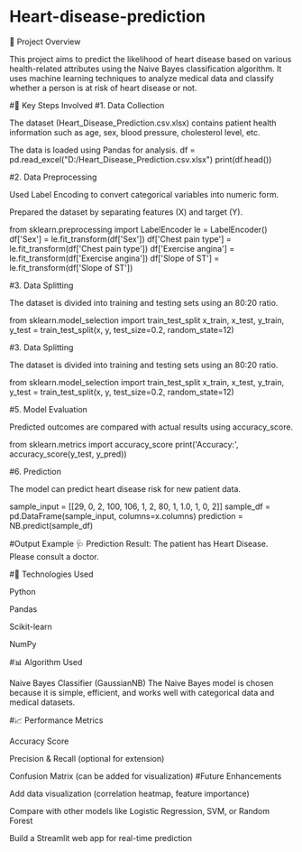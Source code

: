 # Heart-disease-prediction

📘 Project Overview

This project aims to predict the likelihood of heart disease based on various health-related attributes using the Naive Bayes classification algorithm.
It uses machine learning techniques to analyze medical data and classify whether a person is at risk of heart disease or not.

#🧠 Key Steps Involved
#1. Data Collection

The dataset (Heart_Disease_Prediction.csv.xlsx) contains patient health information such as age, sex, blood pressure, cholesterol level, etc.

The data is loaded using Pandas for analysis.
df = pd.read_excel("D:/Heart_Disease_Prediction.csv.xlsx")
print(df.head())

#2. Data Preprocessing

Used Label Encoding to convert categorical variables into numeric form.

Prepared the dataset by separating features (X) and target (Y).

from sklearn.preprocessing import LabelEncoder
le = LabelEncoder()
df['Sex'] = le.fit_transform(df['Sex'])
df['Chest pain type'] = le.fit_transform(df['Chest pain type'])
df['Exercise angina'] = le.fit_transform(df['Exercise angina'])
df['Slope of ST'] = le.fit_transform(df['Slope of ST'])

#3. Data Splitting

The dataset is divided into training and testing sets using an 80:20 ratio.

from sklearn.model_selection import train_test_split
x_train, x_test, y_train, y_test = train_test_split(x, y, test_size=0.2, random_state=12)

#3. Data Splitting

The dataset is divided into training and testing sets using an 80:20 ratio.

from sklearn.model_selection import train_test_split
x_train, x_test, y_train, y_test = train_test_split(x, y, test_size=0.2, random_state=12)

#5. Model Evaluation

Predicted outcomes are compared with actual results using accuracy_score.

from sklearn.metrics import accuracy_score
print('Accuracy:', accuracy_score(y_test, y_pred))

#6. Prediction

The model can predict heart disease risk for new patient data.

sample_input = [[29, 0, 2, 100, 106, 1, 2, 80, 1, 1.0, 1, 0, 2]]
sample_df = pd.DataFrame(sample_input, columns=x.columns)
prediction = NB.predict(sample_df)

#Output Example
🩺 Prediction Result:
The patient has Heart Disease. Please consult a doctor.

#🧩 Technologies Used

Python

Pandas

Scikit-learn

NumPy

#📊 Algorithm Used

Naive Bayes Classifier (GaussianNB)
The Naive Bayes model is chosen because it is simple, efficient, and works well with categorical data and medical datasets.

#📈 Performance Metrics

Accuracy Score

Precision & Recall (optional for extension)

Confusion Matrix (can be added for visualization)
#Future Enhancements

Add data visualization (correlation heatmap, feature importance)

Compare with other models like Logistic Regression, SVM, or Random Forest

Build a Streamlit web app for real-time prediction
